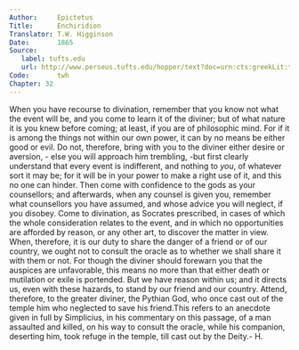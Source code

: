 ```yaml
---
Author:     Epictetus  
Title:      Enchiridion  
Translator: T.W. Higginson  
Date:       1865  
Source:
   label: tufts.edu
   url: http://www.perseus.tufts.edu/hopper/text?doc=urn:cts:greekLit:tlg0557.tlg002.perseus-eng2:1
Code:       twh  
Chapter: 32
---
```


When you have recourse to divination, remember that you know not what the event
will be, and you come to learn it of the diviner; but of what nature it is you
knew before coming; at least, if you are of philosophic mind. For if it is
among the things not within our own power, it can by no means be either good or
evil. Do not, therefore, bring with you to the diviner either desire or
aversion, - else you will approach him trembling, -but first clearly understand
that every event is indifferent, and nothing to *you*, of whatever sort it may
be; for it will be in your power to make a right use of it, and this no one can
hinder. Then come with confidence to the gods as your counsellors; and
afterwards, when any counsel is given you, remember what counsellors you have
assumed, and whose advice you will neglect, if you disobey. Come to divination,
as Socrates prescribed, in cases of which the whole consideration relates to
the event, and in which no opportunities are afforded by reason, or any other
art, to discover the matter in view. When, therefore, it is our duty to share
the danger of a friend or of our country, we ought not to consult the oracle as
to whether we shall share it with them or not. For though the diviner should
forewarn you that the auspices are unfavorable, this means no more than that
either death or mutilation or exile is portended. But we have reason within us;
and it directs us, even with these hazards, to stand by our friend and our
country. Attend, therefore, to the greater diviner, the Pythian God, who once
cast out of the temple him who neglected to save his friend.This refers to an
anecdote given in full by Simplicius, in his commentary on this passage, of a
man assaulted and killed, on his way to consult the oracle, while his
companion, deserting him, took refuge in the temple, till cast out by the
Deity.- H.


